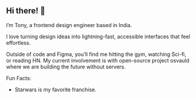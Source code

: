 
## Hi there! 👋

I’m Tony, a frontend design engineer based in India.

I love turning design ideas into lightning-fast, accessible interfaces that feel effortless.

Outside of code and Figma, you’ll find me hitting the gym, watching Sci-fi, or reading HN. My current involvement is with open-source project osvauld where we are building the future without servers.

Fun Facts: 
  - Starwars is my favorite franchise.
